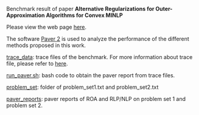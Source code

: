 Benchmark result of paper **Alternative Regularizations for Outer-Approximation Algorithms for Convex MINLP**

Please view the web page [here](https://zedongpeng.github.io/ROA-RLPNLP-Benchmark/).


The software [Paver 2](https://github.com/coin-or/Paver) is used to analyze the performance of the different methods proposed in this work.


[trace_data](https://zedongpeng.github.io/ROA-RLPNLP-Benchmark/trace_data): trace files of the benchmark. For more information about trace file, please refer to [here](http://www.gamsworld.org/performance/trace.htm).

[run_paver.sh](https://github.com/ZedongPeng/ROA-RLPNLP-Benchmark/blob/main/run_paver.sh): bash code to obtain the paver report from trace files.

[problem_set](https://github.com/ZedongPeng/ROA-RLPNLP-Benchmark/problem_set): folder of problem_set1.txt and problem_set2.txt

[paver_reports](https://github.com/ZedongPeng/ROA-RLPNLP-Benchmark/tree/main/paver_reports): paver reports of ROA and RLP/NLP on problem set 1 and problem set 2.

